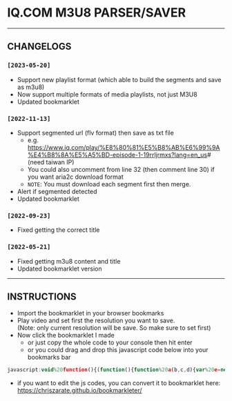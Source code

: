 # IQ.COM M3U8 PARSER/SAVER

---

## CHANGELOGS

### `[2023-05-20]`

- Support new playlist format (which able to build the segments and save as m3u8)
- Now support multiple formats of media playlists, not just M3U8
- Updated bookmarklet

### `[2022-11-13]`

- Support segmented url (flv format) then save as txt file
  - e.g. <https://www.iq.com/play/%E8%80%81%E5%B8%AB%E6%99%9A%E4%B8%8A%E5%A5%BD-episode-1-19rrljrmxs?lang=en_us># (need taiwan IP)
  - You could also uncomment from line 32 (then comment line 30) if you want aria2c download format
  - `NOTE`: You must download each segment first then merge.
- Alert if segmented detected
- Updated bookmarklet

### `[2022-09-23]`

- Fixed getting the correct title

### `[2022-05-21]`

- Fixed getting m3u8 content and title
- Updated bookmarklet version

---

## INSTRUCTIONS

- Import the bookmarklet in your browser bookmarks
- Play video and set first the resolution you want to save.  
(Note: only current resolution will be save. So make sure to set first)
- Now click the bookmarklet I made
  - or just copy the whole code to your console then hit enter 
  - or you could drag and drop this javascript code below into your bookmarks bar

```javascript
javascript:void%20function(){(function(){function%20a(b,c,d){var%20e=new%20Blob([b],{type:%22text/plain%22});let%20f=document.createElement(%22a%22);f.href=URL.createObjectURL(e),f.download=`${c}.${d}`,f.style.display=%22none%22,f.click()}function%20b(){var%20a=document.getElementsByClassName(%22intl-play-title%22)[0].outerText,b=a.split(%22\n%22),c=b[0];if(a.toLowerCase().includes(%22episode%22)){var%20d=a.match(/episode.[0-9]{1,3}/gi);null!=d%26%26(c+=d[0])}return%20c}function%20c(a){var%20b=Math.log,c=0|b(a)/b(1e3);return+(a/Math.pow(1e3,c)).toFixed(2)+(%22kMGTPEZY%22[c-1]||%22%22)+%22B%22}function%20d(a){return%20a.replaceAll(%22%20%22,%22.%22)}const%20e=playerObject.package.engine.movieinfo.current.vidl;e.forEach(async%20e=%3E{var%20f=e.playlist;if(f){const%20h=d(b()),i=c(e.vsize),j=`${e.realArea.width}x${e.realArea.height}`;var%20g=%22m3u8%22;if(Array.isArray(f)){alert(%22Segmented%20urls%20detected.%20Note:%20You%20should%20download%20each%20segment%20then%20combine%22);const%20a=[],b=await%20Promise.all(f.map(async%20a=%3E{const%20b=a.l;return(await%20fetch(%22https://data.video.iqiyi.com/videos%22+b)).json()}));b.forEach(b=%3E{a.push(b.l)}),g=%22txt%22,f=a.join(%22\n%22)}a(f,`${h}${j}-[${i}]`,g)}})})()}();
```

- if you want to edit the js codes, you can convert it to bookmarklet here: <https://chriszarate.github.io/bookmarkleter/>
